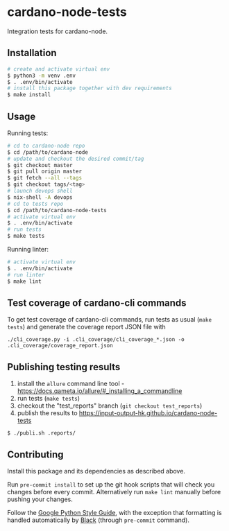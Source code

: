 cardano-node-tests
==================

Integration tests for cardano-node.

Installation
------------

```sh
# create and activate virtual env
$ python3 -m venv .env
$ . .env/bin/activate
# install this package together with dev requirements
$ make install
```

Usage
-----

Running tests:

```sh
# cd to cardano-node repo
$ cd /path/to/cardano-node
# update and checkout the desired commit/tag
$ git checkout master
$ git pull origin master
$ git fetch --all --tags
$ git checkout tags/<tag>
# launch devops shell
$ nix-shell -A devops
# cd to tests repo
$ cd /path/to/cardano-node-tests
# activate virtual env
$ . .env/bin/activate
# run tests
$ make tests
```

Running linter:

```sh
# activate virtual env
$ . .env/bin/activate
# run linter
$ make lint
```

Test coverage of cardano-cli commands
-------------------------------------

To get test coverage of cardano-cli commands, run tests as usual (`make tests`) and generate the coverage report JSON file with

```
./cli_coverage.py -i .cli_coverage/cli_coverage_*.json -o .cli_coverage/coverage_report.json
```


Publishing testing results
--------------------------

1. install the `allure` command line tool - https://docs.qameta.io/allure/#_installing_a_commandline
1. run tests (`make tests`)
1. checkout the "test_reports" branch (`git checkout test_reports`)
1. publish the results to https://input-output-hk.github.io/cardano-node-tests
```
$ ./publi.sh .reports/
```


Contributing
------------

Install this package and its dependencies as described above.

Run `pre-commit install` to set up the git hook scripts that will check you changes before every commit. Alternatively run `make lint` manually before pushing your changes.

Follow the [Google Python Style Guide](https://google.github.io/styleguide/pyguide.html), with the exception that formatting is handled automatically by [Black](https://github.com/psf/black) (through `pre-commit` command).
